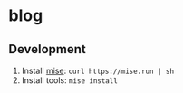 # blog

## Development

1. Install [mise](https://mise.jdx.dev/getting-started.html): `curl https://mise.run | sh`
2. Install tools: `mise install`
